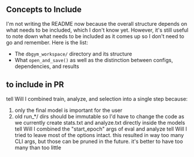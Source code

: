 ## Concepts to Include
I'm not writing the README now because the overall structure depends on what needs to be included, which I don't know yet.
However, it's still useful to note down what needs to be included as it comes up so I don't need to go and remember.
Here is the list:
- The `dbgym_workspace/` directory and its structure
- What `open_and_save()` as well as the distinction between configs, dependencies, and results

## to include in PR
tell Will I combined train, analyze, and selection into a single step because:
 1. only the final model is important for the user
 2. old run_*/ dirs should be immutable so I'd have to change the code as we currently create stats.txt and analyze.txt directly inside the models
tell Will I combined the "start_epoch" args of eval and analyze
tell Will I tried to leave most of the options intact. this resulted in way too many CLI args, but those can be pruned in the future. it's better to have too many than too little